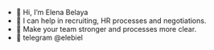 - 👋 Hi, I’m Elena Belaya
- 👀 I can help in recruiting, HR processes and negotiations.
- 🔑 Make your team stronger and processes more clear.
- 💌 telegram @elebiel

<!---
elebiel/elebiel is a ✨ special ✨ repository because its `README.md` (this file) appears on your GitHub profile.
You can click the Preview link to take a look at your changes.
--->
